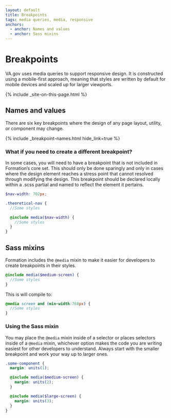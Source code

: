 ```yaml
---
layout: default
title: Breakpoints
tags: media queries, media, responsive
anchors:
  - anchor: Names and values
  - anchor: Sass mixins
---
```


# Breakpoints

<p class="va-introtext">
  VA.gov uses media queries to support responsive design. It is constructed using a mobile-first approach, meaning that styles are written by default for mobile devices and scaled up for larger viewports.
</p>

{% include _site-on-this-page.html %}

## Names and values

There are six key breakpoints where the design of any page layout, utility, or component may change.

{% include _breakpoint-names.html hide_link=true %}

### What if you need to create a different breakpoint?

In some cases, you will need to have a breakpoint that is not included in Formation’s core set. This should only be done sparingly and only in cases where the design element reaches a stress point that cannot resolved through modifying the design. This breakpoint should be declared locally within a .scss partial and named to reflect the element it pertains.

```scss
$nav-width: 702px;

.theoretical-nav {
  //Some styles

  @include media($nav-width) {
    //Some styles
  }
}
```

## Sass mixins

Formation includes the `@media` mixin to make it easier for developers to create breakpoints in their styles.

```scss
@include media($medium-screen) {
  //Some styles
}
```

This is will compile to:

```scss
@media screen and (min-width:768px) {
  //Some styles
}
```

### Using the Sass mixin

You may place the `@media` mixin inside of a selector or places selectors inside of a `@media` mixin, whichever option makes the code you are writing easiest for other developers to understand. Always start with the smaller breakpoint and work your way up to larger ones.

```scss
.some-component {
  margin: units(1);

  @include media($medium-screen) {
    margin: units(2);
  }

  @include media($large-screen) {
    margin: units(3);
  }
}
```


